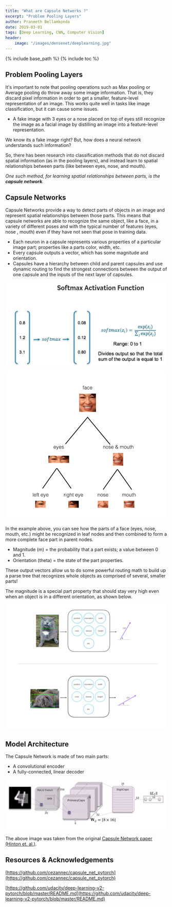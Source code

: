 ```yaml
---
title: "What are Capsule Networks ?"
excerpt: "Problem Pooling Layers"
author: Praneeth Bellamkonda
date: 2019-03-01
tags: [Deep Learning, CNN, Computer Vision]
header:
    image: "/images/densenet/deeplearning.jpg"
---
```


{% include base_path %}
{% include toc %}

## Problem Pooling Layers

It's important to note that pooling operations such as Max pooling or Average pooling do throw away some image information. That is, they discard pixel information in order to get a smaller, feature-level representation of an image. This works quite well in tasks like image classification, but it can cause some issues.

*   A fake image with 3 eyes or a nose placed on top of eyes still recognize the image as a facial image by distilling an image into a feature-level representation. 

We know its a fake image right? But, how does a neural network understands such information?

So, there has been research into classification methods that do not discard spatial information (as in the pooling layers), and instead learn to spatial relationships between parts (like between eyes, nose, and mouth).

*One such method, for learning spatial relationships between parts, is the **capsule network**.*

## Capsule Networks

Capsule Networks provide a way to detect parts of objects in an image and represent spatial relationships between those parts. This means that capsule networks are able to recognize the same object, like a face, in a variety of different poses and with the typical number of features (eyes, nose , mouth) even if they have not seen that pose in training data.

*   Each neuron in a capsule represents various properties of a particular image part; properties like a parts color, width, etc.
*   Every capsule outputs a vector, which has some magnitude and orientation.
*   Capsules have a hierarchy between child and parent capsules and use dynamic routing to find the strongest connections between the output of one capsule and the inputs of the next layer of capsules.

![png](/images/Activationfuns/softmax.JPG)
![png](/images/capsul-networks/capsul-hierarchy.png)

In the example above, you can see how the parts of a face (eyes, nose, mouth, etc.) might be recognized in leaf nodes and then combined to form a more complete face part in parent nodes.

*   Magnitude (m) = the probability that a part exists; a value between 0 and 1.
*   Orientation (theta) = the state of the part properties.

These output vectors allow us to do some powerful routing math to build up a parse tree that recognizes whole objects as comprised of several, smaller parts!

The magnitude is a special part property that should stay very high even when an object is in a different orientation, as shown below.

![png](/images/capsul-networks/orientation.png)


## Model Architecture
The Capsule Network is made of two main parts:

*   A convolutional encoder
*   A fully-connected, linear decoder

![png](/images/capsul-networks/architecture.png)

The above image was taken from the original [Capsule Network paper (Hinton et. al.)](https://arxiv.org/pdf/1710.09829.pdf).

## Resources & Acknowledgements
[https://github.com/cezannec/capsule_net_pytorch](https://github.com/cezannec/capsule_net_pytorch)

[https://github.com/udacity/deep-learning-v2-pytorch/blob/master/README.md](https://github.com/udacity/deep-learning-v2-pytorch/blob/master/README.md)









